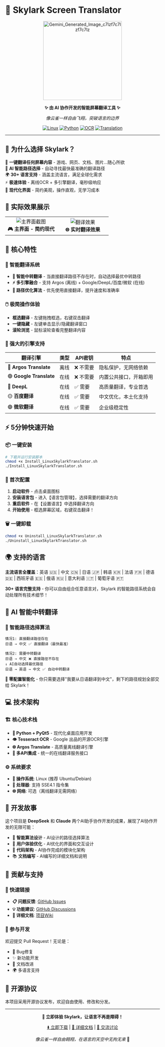 # 🚀 Skylark Screen Translator

<div align="center">

<img width="256" height="256" alt="Gemini_Generated_Image_c7lzf7c7lzf7c7lz" src="https://github.com/user-attachments/assets/38312ef2-4013-48b3-89f1-41086065dd76" />


**✨ 由 AI 协作开发的智能屏幕翻译工具 ✨**

*像云雀一样自由飞翔，突破语言的边界*

[![Linux](https://img.shields.io/badge/Platform-Linux-blue?style=for-the-badge&logo=linux)](https://github.com/jtliaw/Skylark-Screen-Translator)
[![Python](https://img.shields.io/badge/Language-Python-green?style=for-the-badge&logo=python)](https://github.com/jtliaw/Skylark-Screen-Translator)
[![OCR](https://img.shields.io/badge/OCR-Tesseract-orange?style=for-the-badge)](https://github.com/jtliaw/Skylark-Screen-Translator)
[![Translation](https://img.shields.io/badge/Translation-Multi--Engine-purple?style=for-the-badge)](https://github.com/jtliaw/Skylark-Screen-Translator)

</div>

---

## 🌟 为什么选择 Skylark？

🎯 **一键翻译任何屏幕内容** - 游戏、网页、文档、图片...随心所欲  
🧠 **AI 智能路径选择** - 自动寻找最快最准确的翻译路径  
🌍 **30+ 语言支持** - 涵盖主流语言，满足全球化需求  
⚡ **极速体验** - 离线OCR + 多引擎翻译，毫秒级响应  
🎨 **现代化界面** - 简约美观，操作直观，无学习成本  

## 📸 实际效果展示

<table>
<tr>
<td width="50%" align="center">
<img src="https://private-user-images.githubusercontent.com/4332185/473768272-88c3d27b-f170-429f-9f04-475b80a56870.png" alt="主界面截图"/>
<br><strong>🎮 主界面 - 简约现代</strong>
</td>
<td width="50%" align="center">
<img src="https://private-user-images.githubusercontent.com/4332185/473768336-4a0f96f8-4868-49be-ab7c-84de34b4774d.png" alt="翻译效果"/>
<br><strong>🌐 实时翻译效果</strong>
</td>
</tr>
</table>

## 🚀 核心特性

### 🎯 智能翻译系统
- **🔄 智能中转翻译** - 当直接翻译路径不存在时，自动选择最优中转路径
- **⚡ 多引擎融合** - 支持 Argos (离线) + Google/DeepL/百度/微软 (在线)
- **🧠 路径优化算法** - 优先使用直接翻译，提升速度和准确率

### 🖱️ 极简操作体验
- **框选翻译** - 左键拖拽框选，右键双击翻译
- **一键隐藏** - 左键单击显示/隐藏翻译窗口
- **滚轮浏览** - 鼠标滚轮查看完整翻译内容

### 🔧 强大的引擎支持

| 翻译引擎 | 类型 | API密钥 | 特点 |
|---------|------|---------|------|
| 🔴 **Argos Translate** | 离线 | ❌ 不需要 | 隐私保护，无网络依赖 |
| 🟢 **Google Translate** | 在线 | ❌ 不需要 | 内置公共接口，开箱即用 |
| 🔵 **DeepL** | 在线 | ✅ 需要 | 高质量翻译，专业首选 |
| 🟡 **百度翻译** | 在线 | ✅ 需要 | 中文优化，本土化支持 |
| 🟣 **微软翻译** | 在线 | ✅ 需要 | 企业级稳定性 |

## ⚡ 5分钟快速开始

### 📦 一键安装
```bash
# 下载并运行安装脚本
chmod +x Install_LinuxSkylarkTranslator.sh
./Install_LinuxSkylarkTranslator.sh
```

### 🎯 首次配置
1. **启动软件** - 点击桌面图标
2. **安装语言包** - 进入【语言包管理】，选择需要的翻译方向
3. **重启软件** - 在【设置语言】中选择翻译方向
4. **开始使用** - 框选屏幕区域，右键双击翻译！

### 🗑️ 一键卸载
```bash
chmod +x Uninstall_LinuxSkylarkTranslator.sh
./Uninstall_LinuxSkylarkTranslator.sh
```

## 🌍 支持的语言

**主流语言全覆盖**：英语 🇺🇸 | 中文 🇨🇳 | 日语 🇯🇵 | 韩语 🇰🇷 | 法语 🇫🇷 | 德语 🇩🇪 | 西班牙语 🇪🇸 | 俄语 🇷🇺 | 意大利语 🇮🇹 | 葡萄牙语 🇵🇹

**30+ 语言完整支持** - 你可以自由组合任意语言对，Skylark 的智能路径系统会自动处理所有技术细节！

## 🧠 AI 智能中转翻译

### 🔄 智能路径选择算法

```
情况1: 直接翻译路径存在
日语 → 中文 ✅ 直接翻译（最快最准）

情况2: 需要中转翻译
日语 → 中文 ❌ 直接路径不存在
↓ AI自动选择最优路径
日语 → 英语 → 中文 ✅ 自动中转翻译
```

**🎯 零配置智能化** - 你只需要选择"我要从日语翻译到中文"，剩下的路径规划全部交给 Skylark！

## 💻 技术架构

### 🏗️ 核心技术栈
- **🐍 Python + PyQt5** - 现代化桌面应用开发
- **👁️ Tesseract OCR** - Google 出品的开源OCR引擎
- **🌐 Argos Translate** - 高质量离线翻译引擎
- **🔗 多API集成** - 统一的在线翻译服务接口

### ⚙️ 系统要求
- **🐧 操作系统**: Linux (推荐 Ubuntu/Debian)
- **💾 处理器**: 支持 SSE4.1 指令集
- **🌐 网络**: 可选（离线翻译无需网络）

## 🤝 开发故事

这个项目是 **DeepSeek** 和 **Claude** 两个AI助手协作开发的成果，展现了AI协作开发的无限可能：

- 🧠 **智能算法设计** - AI设计的路径选择算法
- 🎨 **用户体验优化** - AI优化的界面和交互设计  
- 🔧 **代码架构** - AI协作完成的模块化架构
- 📚 **文档编写** - AI编写的详细文档和说明

## 🌟 贡献与支持

### 🔗 快速链接
- **📋 问题反馈**: [GitHub Issues](https://github.com/jtliaw/Skylark-Screen-Translator/issues)
- **💡 功能建议**: [GitHub Discussions](https://github.com/jtliaw/Skylark-Screen-Translator/discussions)
- **📖 详细文档**: [项目Wiki](https://github.com/jtliaw/Skylark-Screen-Translator/wiki)

### 🤝 参与开发
欢迎提交 Pull Request！无论是：
- 🐛 Bug修复
- ✨ 新功能开发  
- 📝 文档改进
- 🌍 多语言支持

## 📄 开源协议

本项目采用开源协议发布，欢迎自由使用、修改和分发。

---

<div align="center">

**🎉 立即体验 Skylark，让语言不再是障碍！**

[⬇️ 立即下载](https://github.com/jtliaw/Skylark-Screen-Translator/releases) | [📖 详细文档](https://github.com/jtliaw/Skylark-Screen-Translator/wiki) | [💬 交流讨论](https://github.com/jtliaw/Skylark-Screen-Translator/discussions)

*像云雀一样自由翱翔，在语言的天空中无拘无束* 🦅

</div>
